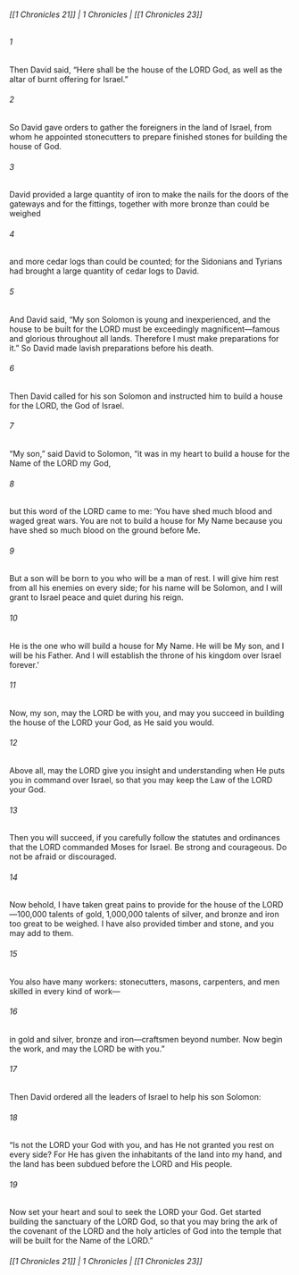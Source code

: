###### [[1 Chronicles 21]] | 1 Chronicles | [[1 Chronicles 23]]

###### 1
Then David said, “Here shall be the house of the LORD God, as well as the altar of burnt offering for Israel.”
###### 2
So David gave orders to gather the foreigners in the land of Israel, from whom he appointed stonecutters to prepare finished stones for building the house of God.
###### 3
David provided a large quantity of iron to make the nails for the doors of the gateways and for the fittings, together with more bronze than could be weighed
###### 4
and more cedar logs than could be counted; for the Sidonians and Tyrians had brought a large quantity of cedar logs to David.
###### 5
And David said, “My son Solomon is young and inexperienced, and the house to be built for the LORD must be exceedingly magnificent—famous and glorious throughout all lands. Therefore I must make preparations for it.” So David made lavish preparations before his death.
###### 6
Then David called for his son Solomon and instructed him to build a house for the LORD, the God of Israel.
###### 7
“My son,” said David to Solomon, “it was in my heart to build a house for the Name of the LORD my God,
###### 8
but this word of the LORD came to me: ‘You have shed much blood and waged great wars. You are not to build a house for My Name because you have shed so much blood on the ground before Me.
###### 9
But a son will be born to you who will be a man of rest. I will give him rest from all his enemies on every side; for his name will be Solomon, and I will grant to Israel peace and quiet during his reign.
###### 10
He is the one who will build a house for My Name. He will be My son, and I will be his Father. And I will establish the throne of his kingdom over Israel forever.’
###### 11
Now, my son, may the LORD be with you, and may you succeed in building the house of the LORD your God, as He said you would.
###### 12
Above all, may the LORD give you insight and understanding when He puts you in command over Israel, so that you may keep the Law of the LORD your God.
###### 13
Then you will succeed, if you carefully follow the statutes and ordinances that the LORD commanded Moses for Israel. Be strong and courageous. Do not be afraid or discouraged.
###### 14
Now behold, I have taken great pains to provide for the house of the LORD—100,000 talents of gold, 1,000,000 talents of silver, and bronze and iron too great to be weighed. I have also provided timber and stone, and you may add to them.
###### 15
You also have many workers: stonecutters, masons, carpenters, and men skilled in every kind of work—
###### 16
in gold and silver, bronze and iron—craftsmen beyond number. Now begin the work, and may the LORD be with you.”
###### 17
Then David ordered all the leaders of Israel to help his son Solomon:
###### 18
“Is not the LORD your God with you, and has He not granted you rest on every side? For He has given the inhabitants of the land into my hand, and the land has been subdued before the LORD and His people.
###### 19
Now set your heart and soul to seek the LORD your God. Get started building the sanctuary of the LORD God, so that you may bring the ark of the covenant of the LORD and the holy articles of God into the temple that will be built for the Name of the LORD.”

###### [[1 Chronicles 21]] | 1 Chronicles | [[1 Chronicles 23]]
